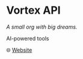 # Vortex API

*A small org with big dreams.*  

AI-powered tools

🌐 [Website](https://rushed-ai.vercel.app)
